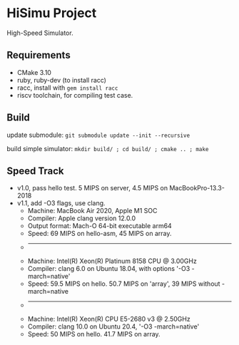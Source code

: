 # HiSimu Project

High-Speed Simulator.

## Requirements

 * CMake 3.10
 * ruby, ruby-dev (to install racc)
 * racc, install with `gem install racc`
 * riscv toolchain, for compiling test case.


## Build

update submodule:
  `git submodule update --init --recursive`

build simple simulator:
  `mkdir build/ ; cd build/ ; cmake .. ; make`


## Speed Track

 * v1.0, pass hello test. 5 MIPS on server, 4.5 MIPS on MacBookPro-13.3-2018
 * v1.1, add -O3 flags, use clang.
   * Machine: MacBook Air 2020, Apple M1 SOC
   * Compiler: Apple clang version 12.0.0
   * Output format: Mach-O 64-bit executable arm64
   * Speed: 69 MIPS on hello-asm, 45 MIPS on array.
   * ----
   * Machine: Intel(R) Xeon(R) Platinum 8158 CPU @ 3.00GHz
   * Compiler: clang 6.0 on Ubuntu 18.04, with options '-O3 -march=native'
   * Speed: 59.5 MIPS on hello. 50.7 MIPS on 'array', 39 MIPS without -march=native
   * ----
   * Machine: Intel(R) Xeon(R) CPU E5-2680 v3 @ 2.50GHz
   * Compiler: clang 10.0 on Ubuntu 20.4, '-O3 -march=native'
   * Speed: 50 MIPS on hello. 41.7 MIPS on array.

